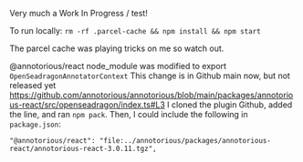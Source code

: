 Very much a Work In Progress / test!

To run locally:
`rm -rf .parcel-cache && npm install && npm start`

The parcel cache was playing tricks on me so watch out.

@annotorious/react node_module was modified to export `OpenSeadragonAnnotatorContext`
This change is in Github main now, but not released yet
https://github.com/annotorious/annotorious/blob/main/packages/annotorious-react/src/openseadragon/index.ts#L3
I cloned the plugin Github, added the line, and ran `npm pack`.
Then, I could include the following in `package.json`:
```
"@annotorious/react": "file:../annotorious/packages/annotorious-react/annotorious-react-3.0.11.tgz",
```